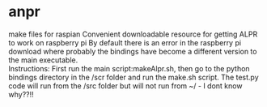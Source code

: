 # anpr
make files for raspian
Convenient downloadable resource for getting ALPR to work on raspberry pi
By default there is an error in the raspberry pi download where probably the bindings have
become a different version to the main executable.  
Instructions:  First run the main script:makeAlpr.sh, then go to the python bindings directory in the /scr folder
and run the make.sh script.
The test.py code will run from the /src folder but will not run from ~/ - I dont know why??!!
